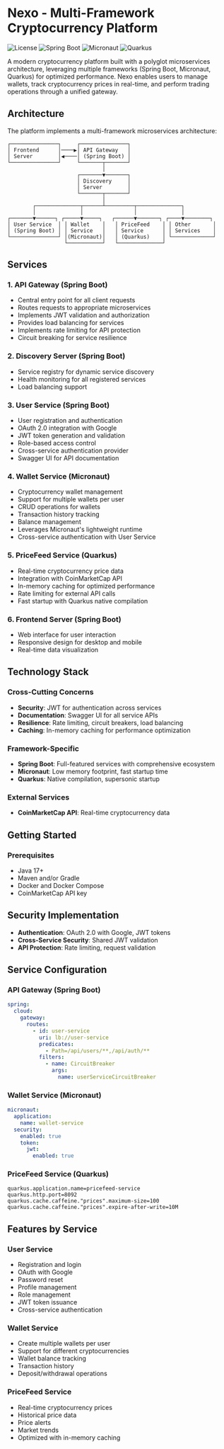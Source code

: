 # Nexo - Multi-Framework Cryptocurrency Platform

![License](https://img.shields.io/badge/license-MIT-blue.svg)
![Spring Boot](https://img.shields.io/badge/Spring%20Boot-3.0-green.svg)
![Micronaut](https://img.shields.io/badge/Micronaut-4.0-purple.svg)
![Quarkus](https://img.shields.io/badge/Quarkus-3.0-orange.svg)

A modern cryptocurrency platform built with a polyglot microservices architecture, leveraging multiple frameworks (Spring Boot, Micronaut, Quarkus) for optimized performance. Nexo enables users to manage wallets, track cryptocurrency prices in real-time, and perform trading operations through a unified gateway.

## Architecture

The platform implements a multi-framework microservices architecture:

```
┌───────────────┐     ┌───────────────┐
│ Frontend      │────▶│ API Gateway   │
│ Server        │◀────│ (Spring Boot) │
└───────────────┘     └───────┬───────┘
                              │
                      ┌───────▼───────┐
                      │ Discovery     │
                      │ Server        │
                      └───────┬───────┘
                              │
        ┌──────────────┬──────┴─────────┬──────────────┐
        │              │                │              │
┌───────▼──────┐ ┌─────▼─────┐   ┌──────▼───────┐ ┌────▼────────┐
│ User Service  │ │ Wallet    │   │ PriceFeed    │ │ Other       │
│ (Spring Boot) │ │ Service   │   │ Service      │ │ Services    │
└───────────────┘ │(Micronaut)│   │ (Quarkus)    │ └─────────────┘
                  └───────────┘   └──────────────┘
```

## Services

### 1. API Gateway (Spring Boot)
- Central entry point for all client requests
- Routes requests to appropriate microservices
- Implements JWT validation and authorization
- Provides load balancing for services
- Implements rate limiting for API protection
- Circuit breaking for service resilience

### 2. Discovery Server (Spring Boot)
- Service registry for dynamic service discovery
- Health monitoring for all registered services
- Load balancing support

### 3. User Service (Spring Boot)
- User registration and authentication
- OAuth 2.0 integration with Google
- JWT token generation and validation
- Role-based access control
- Cross-service authentication provider
- Swagger UI for API documentation

### 4. Wallet Service (Micronaut)
- Cryptocurrency wallet management
- Support for multiple wallets per user
- CRUD operations for wallets
- Transaction history tracking
- Balance management
- Leverages Micronaut's lightweight runtime
- Cross-service authentication with User Service

### 5. PriceFeed Service (Quarkus)
- Real-time cryptocurrency price data
- Integration with CoinMarketCap API
- In-memory caching for optimized performance
- Rate limiting for external API calls
- Fast startup with Quarkus native compilation

### 6. Frontend Server (Spring Boot)
- Web interface for user interaction
- Responsive design for desktop and mobile
- Real-time data visualization

## Technology Stack

### Cross-Cutting Concerns
- **Security**: JWT for authentication across services
- **Documentation**: Swagger UI for all service APIs
- **Resilience**: Rate limiting, circuit breakers, load balancing
- **Caching**: In-memory caching for performance optimization

### Framework-Specific
- **Spring Boot**: Full-featured services with comprehensive ecosystem
- **Micronaut**: Low memory footprint, fast startup time
- **Quarkus**: Native compilation, supersonic startup

### External Services
- **CoinMarketCap API**: Real-time cryptocurrency data

## Getting Started

### Prerequisites
- Java 17+
- Maven and/or Gradle
- Docker and Docker Compose
- CoinMarketCap API key

## Security Implementation

- **Authentication**: OAuth 2.0 with Google, JWT tokens
- **Cross-Service Security**: Shared JWT validation
- **API Protection**: Rate limiting, request validation

## Service Configuration

### API Gateway (Spring Boot)
```yaml
spring:
  cloud:
    gateway:
      routes:
        - id: user-service
          uri: lb://user-service
          predicates:
            - Path=/api/users/**,/api/auth/**
          filters:
            - name: CircuitBreaker
              args:
                name: userServiceCircuitBreaker
```

### Wallet Service (Micronaut)
```yaml
micronaut:
  application:
    name: wallet-service
  security:
    enabled: true
    token:
      jwt:
        enabled: true
```

### PriceFeed Service (Quarkus)
```properties
quarkus.application.name=pricefeed-service
quarkus.http.port=8092
quarkus.cache.caffeine."prices".maximum-size=100
quarkus.cache.caffeine."prices".expire-after-write=10M
```

##  Features by Service

### User Service
- Registration and login
- OAuth with Google
- Password reset
- Profile management
- Role management
- JWT token issuance
- Cross-service authentication

### Wallet Service
- Create multiple wallets per user
- Support for different cryptocurrencies
- Wallet balance tracking
- Transaction history
- Deposit/withdrawal operations

### PriceFeed Service
- Real-time cryptocurrency prices
- Historical price data
- Price alerts
- Market trends
- Optimized with in-memory caching
